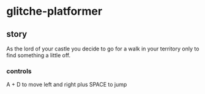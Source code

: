 # glitche-platformer

## story

As the lord of your castle you decide to go for a walk 
in your territory only to find something a little off.

### controls
A + D to move left and right plus SPACE to jump
